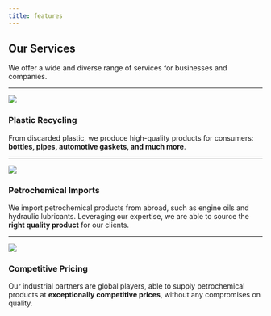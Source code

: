 ```yaml
---
title: features
---
```

## Our Services

We offer a wide and diverse range of services for businesses and companies.

---

![](/icons/recycling.svg)
### Plastic Recycling

From discarded plastic, we produce high-quality products for consumers:
**bottles, pipes, automotive gaskets, and much more**.

---

![](/icons/water_drop.svg)
### Petrochemical Imports

We import petrochemical products from abroad, such as engine oils and
hydraulic lubricants. Leveraging our expertise, we are able to source the
**right quality product** for our clients.

---

![](/icons/euro.svg)
### Competitive Pricing

Our industrial partners are global players, able to supply petrochemical products at
**exceptionally competitive prices**, without any compromises on quality.
